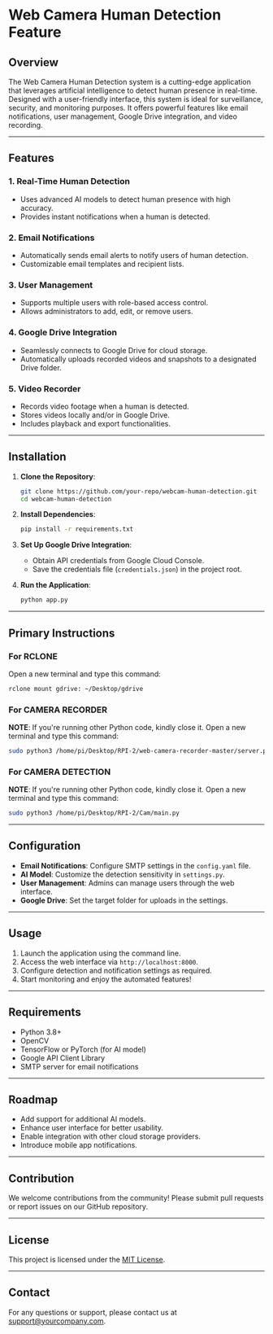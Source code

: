 # Web Camera Human Detection Feature

## Overview
The Web Camera Human Detection system is a cutting-edge application that leverages artificial intelligence to detect human presence in real-time. Designed with a user-friendly interface, this system is ideal for surveillance, security, and monitoring purposes. It offers powerful features like email notifications, user management, Google Drive integration, and video recording.

---

## Features

### 1. Real-Time Human Detection
- Uses advanced AI models to detect human presence with high accuracy.
- Provides instant notifications when a human is detected.

### 2. Email Notifications
- Automatically sends email alerts to notify users of human detection.
- Customizable email templates and recipient lists.

### 3. User Management
- Supports multiple users with role-based access control.
- Allows administrators to add, edit, or remove users.

### 4. Google Drive Integration
- Seamlessly connects to Google Drive for cloud storage.
- Automatically uploads recorded videos and snapshots to a designated Drive folder.

### 5. Video Recorder
- Records video footage when a human is detected.
- Stores videos locally and/or in Google Drive.
- Includes playback and export functionalities.

---

## Installation

1. **Clone the Repository**:
   ```bash
   git clone https://github.com/your-repo/webcam-human-detection.git
   cd webcam-human-detection
   ```

2. **Install Dependencies**:
   ```bash
   pip install -r requirements.txt
   ```

3. **Set Up Google Drive Integration**:
   - Obtain API credentials from Google Cloud Console.
   - Save the credentials file (`credentials.json`) in the project root.

4. **Run the Application**:
   ```bash
   python app.py
   ```

---

## Primary Instructions

### For RCLONE
Open a new terminal and type this command:
```bash
rclone mount gdrive: ~/Desktop/gdrive
```

### For CAMERA RECORDER
**NOTE**: If you're running other Python code, kindly close it. Open a new terminal and type this command:
```bash
sudo python3 /home/pi/Desktop/RPI-2/web-camera-recorder-master/server.py
```

### For CAMERA DETECTION
**NOTE**: If you're running other Python code, kindly close it. Open a new terminal and type this command:
```bash
sudo python3 /home/pi/Desktop/RPI-2/Cam/main.py
```

---

## Configuration

- **Email Notifications**: Configure SMTP settings in the `config.yaml` file.
- **AI Model**: Customize the detection sensitivity in `settings.py`.
- **User Management**: Admins can manage users through the web interface.
- **Google Drive**: Set the target folder for uploads in the settings.

---

## Usage

1. Launch the application using the command line.
2. Access the web interface via `http://localhost:8000`.
3. Configure detection and notification settings as required.
4. Start monitoring and enjoy the automated features!

---

## Requirements

- Python 3.8+
- OpenCV
- TensorFlow or PyTorch (for AI model)
- Google API Client Library
- SMTP server for email notifications

---

## Roadmap

- Add support for additional AI models.
- Enhance user interface for better usability.
- Enable integration with other cloud storage providers.
- Introduce mobile app notifications.

---

## Contribution
We welcome contributions from the community! Please submit pull requests or report issues on our GitHub repository.

---

## License
This project is licensed under the [MIT License](LICENSE).

---

## Contact
For any questions or support, please contact us at support@yourcompany.com.

